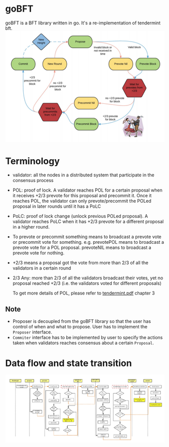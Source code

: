 # goBFT
goBFT is a BFT library written in go. It's a re-implementation of tendermint bft.
![cmd-markdown-logo](resource/tmbft.jpeg)

# Terminology
* validator: all the nodes in a distributed system that participate in the consensus process
* POL: proof of lock. A validator reaches POL for a certain proposal when it receives
  +2/3 prevote for this proposal and precommit it. Once it reaches POL, the validator 
  can only prevote/precommit the POLed proposal in later rounds until it has a PoLC
* PoLC: proof of lock change (unlock previous POLed proposal). A validator reaches PoLC
  when it has +2/3 prevote for a different proposal in a higher round.
* To prevote or precommit something means to broadcast a prevote vote or precommit
  vote for something. e.g. prevotePOL means to broadcast a prevote vote for a POL
  proposal. prevoteNIL means to broadcast a prevote vote for nothing.
* +2/3 means a proposal got the vote from more than 2/3 of all the validators 
  in a certain round
* 2/3 Any: more than 2/3 of all the validators broadcast their votes, yet no proposal
  reached +2/3 (i.e. the validators voted for different proposals)
  
  To get more details of POL, please refer to [tendermint.pdf](https://allquantor.at/blockchainbib/pdf/buchman2016tendermint.pdf) chapter 3

## Note
* Proposer is decoupled from the goBFT library so that the user has control of when
  and what to propose. User has to implement the `Proposer` interface.
* `Commiter` interface has to be implemented by user to specify the actions taken when validators
  reaches consensus about a certain `Proposal`.

# Data flow and state transition
![cmd-markdown-logo](resource/goBFT-dataflow.jpeg)
